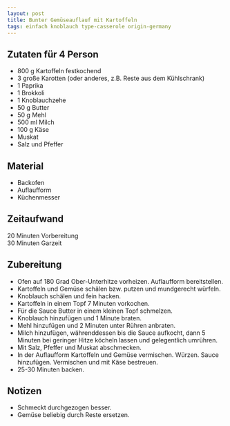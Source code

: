 ```yaml
---
layout: post
title: Bunter Gemüseauflauf mit Kartoffeln 
tags: einfach knoblauch type-casserole origin-germany
---
```

## Zutaten für 4 Person
* 800 g Kartoffeln festkochend
* 3 große Karotten (oder anderes, z.B. Reste aus dem Kühlschrank)
* 1 Paprika
* 1 Brokkoli
* 1 Knoblauchzehe
* 50 g Butter
* 50 g Mehl
* 500 ml Milch
* 100 g Käse
* Muskat 
* Salz und Pfeffer

## Material
* Backofen
* Auflaufform
* Küchenmesser  

## Zeitaufwand
20 Minuten Vorbereitung  
30 Minuten Garzeit

## Zubereitung
* Ofen auf 180 Grad Ober-Unterhitze vorheizen. Auflaufform bereitstellen.
* Kartoffeln und Gemüse schälen bzw. putzen und mundgerecht würfeln. 
* Knoblauch schälen und fein hacken.
* Kartoffeln in einem Topf 7 Minuten vorkochen.
* Für die Sauce Butter in einem kleinen Topf schmelzen. 
* Knoblauch hinzufügen und 1 Minute braten. 
* Mehl hinzufügen und 2 Minuten unter Rühren anbraten.
* Milch hinzufügen, währenddessen bis die Sauce aufkocht, dann 5 Minuten bei geringer Hitze köcheln lassen und gelegentlich umrühren. 
* Mit Salz, Pfeffer und Muskat abschmecken.
* In der Auflaufform Kartoffeln und Gemüse vermischen. Würzen. Sauce hinzufügen. Vermischen und mit Käse bestreuen.
* 25-30 Minuten backen.

## Notizen
* Schmeckt durchgezogen besser.
* Gemüse beliebig durch Reste ersetzen.
